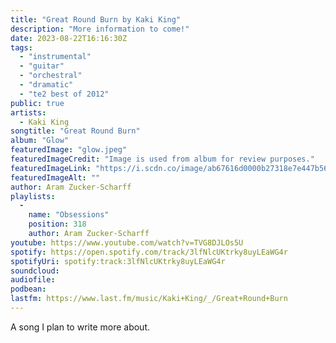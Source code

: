 ```yaml
---
title: "Great Round Burn by Kaki King"
description: "More information to come!"
date: 2023-08-22T16:16:30Z
tags:
  - "instrumental"
  - "guitar"
  - "orchestral"
  - "dramatic"
  - "te2 best of 2012"
public: true
artists:
  - Kaki King
songtitle: "Great Round Burn"
album: "Glow"
featuredImage: "glow.jpeg"
featuredImageCredit: "Image is used from album for review purposes."
featuredImageLink: "https://i.scdn.co/image/ab67616d0000b27318e7e447b56e4198da58f458"
featuredImageAlt: ""
author: Aram Zucker-Scharff
playlists:
  -
    name: "Obsessions"
    position: 318
    author: Aram Zucker-Scharff
youtube: https://www.youtube.com/watch?v=TVG8DJLOs5U
spotify: https://open.spotify.com/track/3lfNlcUKtrky8uyLEaWG4r
spotifyUri: spotify:track:3lfNlcUKtrky8uyLEaWG4r
soundcloud:
audiofile:
podbean:
lastfm: https://www.last.fm/music/Kaki+King/_/Great+Round+Burn
---
```


A song I plan to write more about.
		